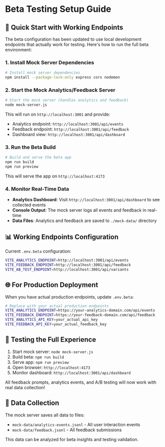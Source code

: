 # Beta Testing Setup Guide

## 🚀 Quick Start with Working Endpoints

The beta configuration has been updated to use local development endpoints that actually work for testing. Here's how to run the full beta environment:

### 1. **Install Mock Server Dependencies**
```bash
# Install mock server dependencies
npm install --package-lock-only express cors nodemon
```

### 2. **Start the Mock Analytics/Feedback Server**
```bash
# Start the mock server (handles analytics and feedback)
node mock-server.js
```
This will run on `http://localhost:3001` and provide:
- Analytics endpoint: `http://localhost:3001/api/events`
- Feedback endpoint: `http://localhost:3001/api/feedback`
- Dashboard view: `http://localhost:3001/api/dashboard`

### 3. **Run the Beta Build**
```bash
# Build and serve the beta app
npm run build
npm run preview
```
This will serve the app on `http://localhost:4173`

### 4. **Monitor Real-Time Data**
- **Analytics Dashboard**: Visit `http://localhost:3001/api/dashboard` to see collected events
- **Console Output**: The mock server logs all events and feedback in real-time
- **Data Files**: Analytics and feedback are saved to `./mock-data/` directory

## 📊 **Working Endpoints Configuration**

Current `.env.beta` configuration:
```bash
VITE_ANALYTICS_ENDPOINT=http://localhost:3001/api/events
VITE_FEEDBACK_ENDPOINT=http://localhost:3001/api/feedback
VITE_AB_TEST_ENDPOINT=http://localhost:3001/api/variants
```

## 🌐 **For Production Deployment**

When you have actual production endpoints, update `.env.beta`:

```bash
# Replace with your actual production endpoints
VITE_ANALYTICS_ENDPOINT=https://your-analytics-domain.com/api/events
VITE_FEEDBACK_ENDPOINT=https://your-feedback-domain.com/api/feedback
VITE_ANALYTICS_API_KEY=your_actual_api_key
VITE_FEEDBACK_API_KEY=your_actual_feedback_key
```

## 🧪 **Testing the Full Experience**

1. Start mock server: `node mock-server.js`
2. Build beta: `npm run build`
3. Serve app: `npm run preview`
4. Open browser: `http://localhost:4173`
5. Monitor dashboard: `http://localhost:3001/api/dashboard`

All feedback prompts, analytics events, and A/B testing will now work with real data collection!

## 📝 **Data Collection**

The mock server saves all data to files:
- `mock-data/analytics-events.jsonl` - All user interaction events
- `mock-data/feedback.jsonl` - All feedback submissions

This data can be analyzed for beta insights and testing validation.
